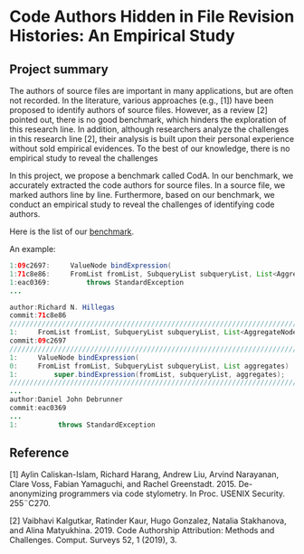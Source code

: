 # Code Authors Hidden in File Revision Histories: An Empirical Study

## Project summary

The authors of source files are important in many applications, but are often not recorded. In the literature, various approaches (e.g., [1]) have been proposed to identify authors of source files. However, as a review [2] pointed out, there is no good benchmark, which hinders the exploration of this research line. In addition, although researchers analyze the challenges in this research line [2], their analysis is built upon their personal experience without sold empirical evidences. To the best of our knowledge, there is no empirical study to reveal the challenges

In this project, we propose a benchmark called CodA. In our benchmark, we accurately extracted the code authors for source files. In a source file, we marked authors line by line. Furthermore, based on our benchmark, we conduct an empirical study to reveal the challenges of identifying code authors. 

Here is the list of our [benchmark](https://anonymous.4open.science/repository/643bb230-7da2-4b2c-858f-6ee267f7db9f/benchmark/).

An example:
```Java
1:09c2697:     ValueNode bindExpression(
1:71c8e86:     FromList fromList, SubqueryList subqueryList, List<AggregateNode> aggregates)
1:eac0369:         throws StandardException
...

author:Richard N. Hillegas
commit:71c8e86
/////////////////////////////////////////////////////////////////////////
1:     FromList fromList, SubqueryList subqueryList, List<AggregateNode> aggregates)
commit:09c2697
/////////////////////////////////////////////////////////////////////////
1:     ValueNode bindExpression(
0:     FromList fromList, SubqueryList subqueryList, List aggregates)
1:         super.bindExpression(fromList, subqueryList, aggregates);
/////////////////////////////////////////////////////////////////////////
...
author:Daniel John Debrunner
commit:eac0369
...
1: 			throws StandardException
```

## Reference
[1] Aylin Caliskan-Islam, Richard Harang, Andrew Liu, Arvind Narayanan, Clare Voss, Fabian Yamaguchi, and Rachel Greenstadt. 2015. De-anonymizing programmers via code stylometry. In Proc. USENIX Security. 255¨C270.

[2] Vaibhavi Kalgutkar, Ratinder Kaur, Hugo Gonzalez, Natalia Stakhanova, and Alina Matyukhina. 2019. Code Authorship Attribution: Methods and Challenges. Comput. Surveys 52, 1 (2019), 3.
